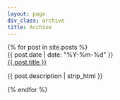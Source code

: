 ```yaml
---
layout: page
div_class: archive
title: Archive
---
```


<div class="row clearfix">
{% for post in site.posts %}
<div class="archive">
  <time class="span2" datetime="{{ post.date | xmlschema }}">
    {{ post.date | date: "%Y-%m-%d" }}
  </time>
  <div class="item span5">
    <a href="{{ post.url }}">{{ post.title }}</a>
    <p>{{ post.description | strip_html }}</p>
  </div>
</div>
{% endfor %}
</div>

